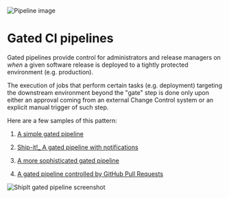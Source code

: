 ![Pipeline image](https://raw.githubusercontent.com/lsilvapvt/misc-support-files/master/docs/icons/concourse-gate-pipelines.png)

# Gated CI pipelines

Gated pipelines provide control for administrators and release managers on *when* a given software release is deployed to a tightly protected environment (e.g. production).

The execution of jobs that perform certain tasks (e.g. deployment) targeting the downstream environment beyond the "gate" step is done only upon either an approval coming from an external Change Control system or an explicit manual trigger of such step.

Here are a few samples of this pattern:

1. [A simple gated pipeline](01-simple)  

1. [Ship-it!_ A gated pipeline with notifications](02-shipit)  

1. [A more sophisticated gated pipeline](03-shipit-enhanced)  

1. [A gated pipeline controlled by GitHub Pull Requests](04-github-pull-request)  



![ShipIt gated pipeline screenshot](https://raw.githubusercontent.com/lsilvapvt/misc-support-files/master/docs/images/shipit-gated-pipeline.png)
